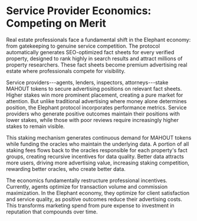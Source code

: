 # Service Provider Economics: Competing on Merit

Real estate professionals face a fundamental shift in the Elephant
economy: from gatekeeping to genuine service competition. The protocol
automatically generates SEO-optimized fact sheets for every verified
property, designed to rank highly in search results and attract millions
of property researchers. These fact sheets become premium advertising
real estate where professionals compete for visibility.

Service providers---agents, lenders, inspectors, attorneys---stake
MAHOUT tokens to secure advertising positions on relevant fact sheets.
Higher stakes win more prominent placement, creating a pure market for
attention. But unlike traditional advertising where money alone
determines position, the Elephant protocol incorporates performance
metrics. Service providers who generate positive outcomes maintain their
positions with lower stakes, while those with poor reviews require
increasingly higher stakes to remain visible.

This staking mechanism generates continuous demand for MAHOUT tokens
while funding the oracles who maintain the underlying data. A portion of
all staking fees flows back to the oracles responsible for each
property's fact groups, creating recursive incentives for data quality.
Better data attracts more users, driving more advertising value,
increasing staking competition, rewarding better oracles, who create
better data.

The economics fundamentally restructure professional incentives.
Currently, agents optimize for transaction volume and commission
maximization. In the Elephant economy, they optimize for client
satisfaction and service quality, as positive outcomes reduce their
advertising costs. This transforms marketing spend from pure expense to
investment in reputation that compounds over time.

